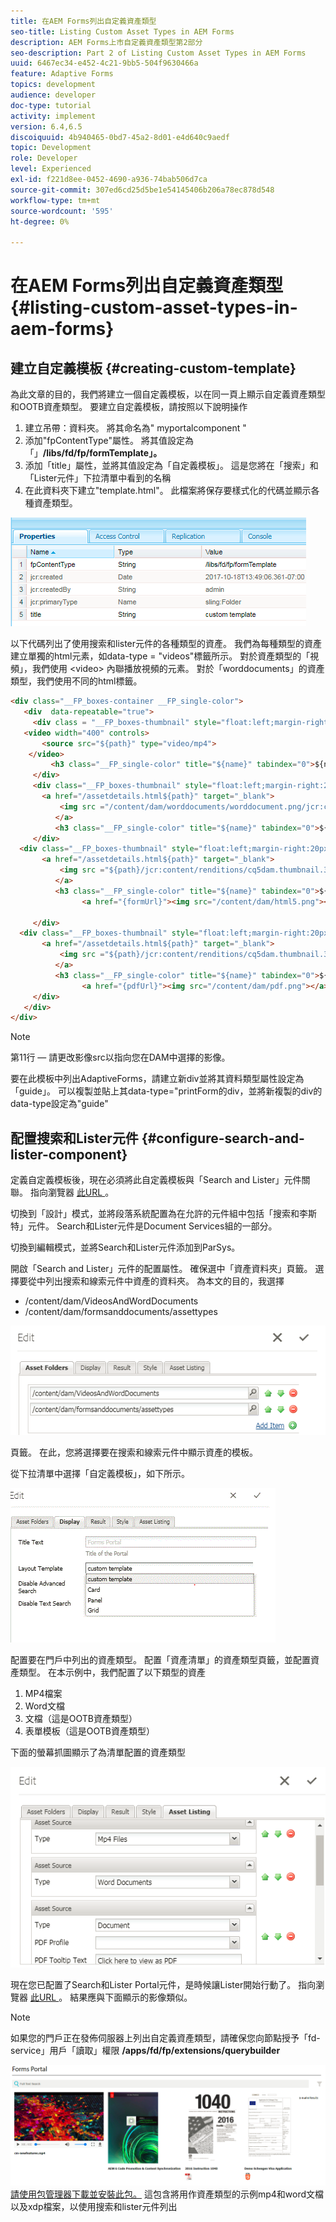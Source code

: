 ```yaml
---
title: 在AEM Forms列出自定義資產類型
seo-title: Listing Custom Asset Types in AEM Forms
description: AEM Forms上市自定義資產類型第2部分
seo-description: Part 2 of Listing Custom Asset Types in AEM Forms
uuid: 6467ec34-e452-4c21-9bb5-504f9630466a
feature: Adaptive Forms
topics: development
audience: developer
doc-type: tutorial
activity: implement
version: 6.4,6.5
discoiquuid: 4b940465-0bd7-45a2-8d01-e4d640c9aedf
topic: Development
role: Developer
level: Experienced
exl-id: f221d8ee-0452-4690-a936-74bab506d7ca
source-git-commit: 307ed6cd25d5be1e54145406b206a78ec878d548
workflow-type: tm+mt
source-wordcount: '595'
ht-degree: 0%

---
```


# 在AEM Forms列出自定義資產類型 {#listing-custom-asset-types-in-aem-forms}

## 建立自定義模板 {#creating-custom-template}


為此文章的目的，我們將建立一個自定義模板，以在同一頁上顯示自定義資產類型和OOTB資產類型。 要建立自定義模板，請按照以下說明操作

1. 建立吊帶：資料夾。 將其命名為&quot; myportalcomponent &quot;
1. 添加&quot;fpContentType&quot;屬性。 將其值設定為「」**/libs/fd/fp/formTemplate」。**
1. 添加「title」屬性，並將其值設定為「自定義模板」。 這是您將在「搜索」和「Lister元件」下拉清單中看到的名稱
1. 在此資料夾下建立&quot;template.html&quot;。 此檔案將保存要樣式化的代碼並顯示各種資產類型。

![應用程式資料夾](assets/appsfolder_.png)

以下代碼列出了使用搜索和lister元件的各種類型的資產。 我們為每種類型的資產建立單獨的html元素，如data-type = &quot;videos&quot;標籤所示。 對於資產類型的「視頻」，我們使用 &lt;video> 內聯播放視頻的元素。 對於「worddocuments」的資產類型，我們使用不同的html標籤。

```html
<div class="__FP_boxes-container __FP_single-color">
   <div  data-repeatable="true">
     <div class = "__FP_boxes-thumbnail" style="float:left;margin-right:20px;" data-type = "videos">
   <video width="400" controls>
       <source src="${path}" type="video/mp4">
    </video>
         <h3 class="__FP_single-color" title="${name}" tabindex="0">${name}</h3>
     </div>
     <div class="__FP_boxes-thumbnail" style="float:left;margin-right:20px;" data-type = "worddocuments">
       <a href="/assetdetails.html${path}" target="_blank">
           <img src ="/content/dam/worddocuments/worddocument.png/jcr:content/renditions/cq5dam.thumbnail.319.319.png"/>
          </a>
          <h3 class="__FP_single-color" title="${name}" tabindex="0">${name}</h3>
     </div>
  <div class="__FP_boxes-thumbnail" style="float:left;margin-right:20px;" data-type = "xfaForm">
       <a href="/assetdetails.html${path}" target="_blank">
           <img src ="${path}/jcr:content/renditions/cq5dam.thumbnail.319.319.png"/>
          </a>
          <h3 class="__FP_single-color" title="${name}" tabindex="0">${name}</h3>
                <a href="{formUrl}"><img src="/content/dam/html5.png"></a><p>

     </div>
  <div class="__FP_boxes-thumbnail" style="float:left;margin-right:20px;" data-type = "printForm">
       <a href="/assetdetails.html${path}" target="_blank">
           <img src ="${path}/jcr:content/renditions/cq5dam.thumbnail.319.319.png"/>
          </a>
          <h3 class="__FP_single-color" title="${name}" tabindex="0">${name}</h3>
                <a href="{pdfUrl}"><img src="/content/dam/pdf.png"></a><p>
     </div>
   </div>
</div>
```

>[!NOTE]
>
>第11行 — 請更改影像src以指向您在DAM中選擇的影像。
>
>要在此模板中列出AdaptiveForms，請建立新div並將其資料類型屬性設定為「guide」。 可以複製並貼上其data-type=&quot;printForm的div，並將新複製的div的data-type設定為&quot;guide&quot;

## 配置搜索和Lister元件 {#configure-search-and-lister-component}

定義自定義模板後，現在必須將此自定義模板與「Search and Lister」元件關聯。 指向瀏覽器 [此URL ](http://localhost:4502/editor.html/content/AemForms/CustomPortal.html)。

切換到「設計」模式，並將段落系統配置為在允許的元件組中包括「搜索和李斯特」元件。 Search和Lister元件是Document Services組的一部分。

切換到編輯模式，並將Search和Lister元件添加到ParSys。

開啟「Search and Lister」元件的配置屬性。 確保選中「資產資料夾」頁籤。 選擇要從中列出搜索和線索元件中資產的資料夾。 為本文的目的，我選擇

* /content/dam/VideosAndWordDocuments
* /content/dam/formsanddocuments/assettypes

![程式集資料夾](assets/selectingassetfolders.png)

頁籤。 在此，您將選擇要在搜索和線索元件中顯示資產的模板。

從下拉清單中選擇「自定義模板」，如下所示。

![塞勒斯特](assets/searchandlistercomponent.gif)

配置要在門戶中列出的資產類型。 配置「資產清單」的資產類型頁籤，並配置資產類型。 在本示例中，我們配置了以下類型的資產

1. MP4檔案
1. Word文檔
1. 文檔（這是OOTB資產類型）
1. 表單模板（這是OOTB資產類型）

下面的螢幕抓圖顯示了為清單配置的資產類型

![程式集類型](assets/assettypes.png)

現在您已配置了Search和Lister Portal元件，是時候讓Lister開始行動了。 指向瀏覽器 [此URL ](http://localhost:4502/content/AemForms/CustomPortal.html?wcmmode=disabled)。 結果應與下面顯示的影像類似。

>[!NOTE]
>
>如果您的門戶正在發佈伺服器上列出自定義資產類型，請確保您向節點授予「fd-service」用戶「讀取」權限 **/apps/fd/fp/extensions/querybuilder**

![程式集類型](assets/assettypeslistings.png)
[請使用包管理器下載並安裝此包。](assets/customassettypekt1.zip) 這包含將用作資產類型的示例mp4和word文檔以及xdp檔案，以使用搜索和lister元件列出
